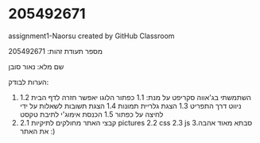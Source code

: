 # 205492671
assignment1-Naorsu created by GitHub Classroom

מספר תעודת זהות: 205492671

שם מלא: נאור סובן

הערות לבודק:
1. השתמשתי בג'אווה סקריפט על מנת:
  1.1 כפתור הלוגו יאפשר חזרה לדף הבית
  1.2 ניווט דרך התפריט
  1.3 הצגת גלריית תמונות
  1.4 הצגת תשובות לשאלות על ידי לחיצה על כפתור
  1.5 הכנסת אימוג'י לתיבת טקסט
2. קבצי האתר מחולקים לתיקיות
  2.1 pictures
  2.2 css
  2.3 js
3.סבתא מאוד אהבה את האתר :)
 
